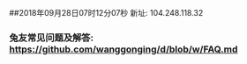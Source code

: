 ##2018年09月28日07时12分07秒 新址: 104.248.118.32
### 兔友常见问题及解答: https://github.com/wanggonging/d/blob/w/FAQ.md
